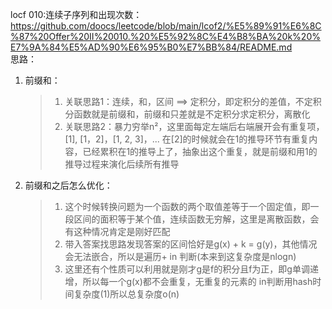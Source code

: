 locf 010:连续子序列和出现次数：  
https://github.com/doocs/leetcode/blob/main/lcof2/%E5%89%91%E6%8C%87%20Offer%20II%20010.%20%E5%92%8C%E4%B8%BA%20k%20%E7%9A%84%E5%AD%90%E6%95%B0%E7%BB%84/README.md  
思路：
1. 前缀和：  
   > 1. 关联思路1：连续，和，区间 ==> 定积分，即定积分的差值，不定积分函数就是前缀和，前缀和只差就是不定积分求定积分，离散化
   > 2. 关联思路2：暴力穷举n²，这里面每定左端后右端展开会有重复项，[1], [1，2]，[1, 2, 3]，... 在[2]的时候就会在1的推导环节有重复内容，已经累积在1的推导上了，抽象出这个重复，就是前缀和用1的推导过程来演化后续所有推导
2. 前缀和之后怎么优化：
   > 1. 这个时候转换问题为一个函数的两个取值差等于一个固定值，即一段区间的面积等于某个值，连续函数无穷解，这里是离散函数，会有这种情况肯定是刚好匹配
   > 2. 带入答案找思路发现答案的区间恰好是g(x) + k = g(y)，其他情况会无法嵌合，所以是遍历+ in 判断(本来到这复杂度是nlogn)
   > 3. 这里还有个性质可以利用就是刚才g是f的积分且f为正，即g单调递增，所以每一个g(x)都不会重复，无重复的元素的 in判断用hash时间复杂度(1)所以总复杂度o(n)
